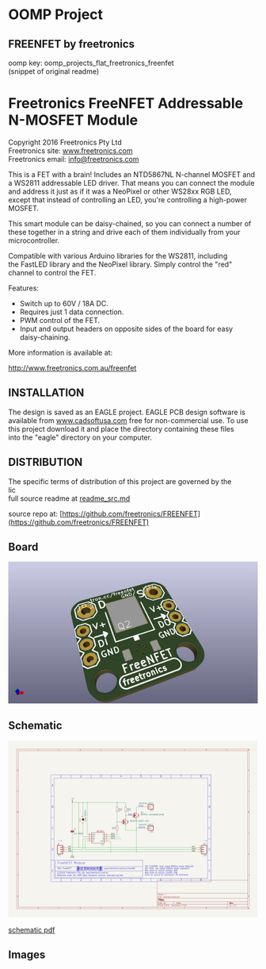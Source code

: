 # OOMP Project  
## FREENFET  by freetronics  
  
oomp key: oomp_projects_flat_freetronics_freenfet  
(snippet of original readme)  
  
Freetronics FreeNFET Addressable N-MOSFET Module  
================================================  
Copyright 2016 Freetronics Pty Ltd    
Freetronics site:  www.freetronics.com    
Freetronics email: info@freetronics.com    
  
This is a FET with a brain! Includes an NTD5867NL N-channel MOSFET and  
a WS2811 addressable LED driver. That means you can connect the module  
and address it just as if it was a NeoPixel or other WS28xx RGB LED,   
except that instead of controlling an LED, you're controlling a high-power  
MOSFET.  
  
This smart module can be daisy-chained, so you can connect a number of  
these together in a string and drive each of them individually from your  
microcontroller.  
  
Compatible with various Arduino libraries for the WS2811, including  
the FastLED library and the NeoPixel library. Simply control the "red"  
channel to control the FET.  
  
Features:  
  
 * Switch up to 60V / 18A DC.  
 * Requires just 1 data connection.  
 * PWM control of the FET.  
 * Input and output headers on opposite sides of the board for easy  
   daisy-chaining.  
  
More information is available at:  
  
  http://www.freetronics.com.au/freenfet  
  
  
INSTALLATION  
------------  
The design is saved as an EAGLE project. EAGLE PCB design software is  
available from www.cadsoftusa.com free for non-commercial use. To use  
this project download it and place the directory containing these files  
into the "eagle" directory on your computer.  
  
  
DISTRIBUTION  
------------  
The specific terms of distribution of this project are governed by the  
lic  
  full source readme at [readme_src.md](readme_src.md)  
  
source repo at: [https://github.com/freetronics/FREENFET](https://github.com/freetronics/FREENFET)  
## Board  
  
[![working_3d.png](working_3d_600.png)](working_3d.png)  
## Schematic  
  
[![working_schematic.png](working_schematic_600.png)](working_schematic.png)  
  
[schematic pdf](working_schematic.pdf)  
## Images  
